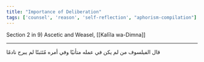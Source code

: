 ```yaml
---
title: "Importance of Deliberation"
tags: ['counsel', 'reason', 'self-reflection', "aphorism-compilation"]
---
```


 Section 2 in 9) Ascetic and Weasel, [[Kalīla wa-Dimna]]

---
قال الفيلسوف من لم يكن في عمله متأنيًا وفي أمره مُتَثبتًا لم يبرح نادمًا

